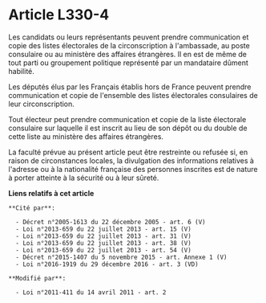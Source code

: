 # Article L330-4

Les candidats ou leurs représentants peuvent prendre communication et copie des listes électorales de la circonscription à
l'ambassade, au poste consulaire ou au ministère des affaires étrangères. Il en est de même de tout parti ou groupement
politique représenté par un mandataire dûment habilité. 

Les députés élus par les Français établis hors de France peuvent prendre communication et copie de l'ensemble des listes
électorales consulaires de leur circonscription.

Tout électeur peut prendre communication et copie de la liste électorale consulaire sur laquelle il est inscrit au lieu de
son dépôt ou du double de cette liste au ministère des affaires étrangères. 

La faculté prévue au présent article peut être restreinte ou refusée si, en raison de circonstances locales, la divulgation
des informations relatives à l'adresse ou à la nationalité française des personnes inscrites est de nature à porter atteinte
à la sécurité ou à leur sûreté.

**Liens relatifs à cet article**

	**Cité par**:

	  - Décret n°2005-1613 du 22 décembre 2005 - art. 6 (V)
	  - Loi n°2013-659 du 22 juillet 2013 - art. 15 (V)
	  - Loi n°2013-659 du 22 juillet 2013 - art. 31 (V)
	  - Loi n°2013-659 du 22 juillet 2013 - art. 38 (V)
	  - Loi n°2013-659 du 22 juillet 2013 - art. 54 (V)
	  - Décret n°2015-1407 du 5 novembre 2015 - art. Annexe 1 (V)
	  - Loi n°2016-1919 du 29 décembre 2016 - art. 3 (VD)

	**Modifié par**:

	  - Loi n°2011-411 du 14 avril 2011 - art. 2
